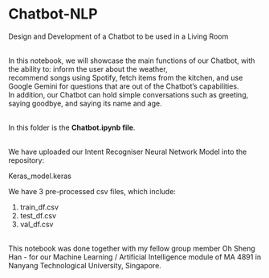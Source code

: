 # Chatbot-NLP
Design and Development of a Chatbot to be used in a Living Room

<br/>In this notebook, we will showcase the main functions of our Chatbot, with the ability to: inform the user about the weather, 
<br/>recommend songs using Spotify, fetch items from the kitchen,  and use Google Gemini for questions that are out of the Chatbot’s capabilities. 
<br/>In addition, our Chatbot can hold simple conversations such as greeting, saying goodbye, and saying its name and age.

<br/>In this folder is the <b>Chatbot.ipynb file</b>.

<br/>We have uploaded our Intent Recogniser Neural Network Model into the repository:

Keras_model.keras

We have 3 pre-processed csv files, which include:

1. train_df.csv
2. test_df.csv
3. val_df.csv

<br/>This notebook was done together with my fellow group member Oh Sheng Han - for our Machine Learning / Artificial Intelligence module of MA 4891 in Nanyang Technological University, Singapore.
